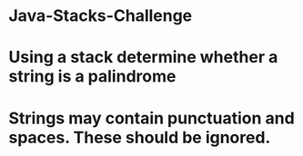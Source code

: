 # Java-Stacks-Challenge
# Using a stack determine whether a string is a palindrome
# Strings may contain punctuation and spaces. These should be ignored.
